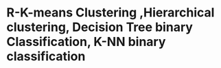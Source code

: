 # R-K-means Clustering ,Hierarchical clustering, Decision Tree  binary Classification, K-NN binary classification 
